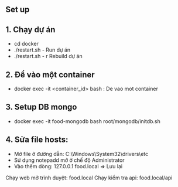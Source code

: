 ## Set up

## 1. Chạy dự án
- cd docker
- ./restart.sh - Run dự án
- ./restart.sh - r Rebuild dự án


## 2. Để vào một container
- docker exec -it <container_id> bash : De vao mot container


## 3. Setup DB mongo
- docker exec -it food-mongodb bash
root/mongodb/initdb.sh


## 4. Sửa file hosts:
- Mở file ở đường dẫn: C:\Windows\System32\drivers\etc
- Sử dụng notepadd mở ở chế độ Administrator
- Vào thêm dòng: 127.0.0.1 food.local => Lưu lại

Chạy web mở trình duyệt: food.local
Chạy kiểm tra api: food.local/api